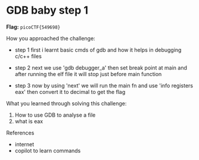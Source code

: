 
# GDB baby step 1

**Flag:** `picoCTF{549698}`

How you approached the challenge:

- step 1
first i learnt basic cmds of gdb and how it helps in debugging c/c++ files

- step 2
next we use 'gdb debugger_a'
then set break point at main and after running the elf file it will stop just before main function 

- step 3
now by using 'next' we will run the main fn and use 'info registers eax'
then convert it to decimal to get the flag


What you learned through solving this challenge:

1. How to use GDB to analyse a file
2. what is eax 


References

- internet 
- copilot to learn commands
